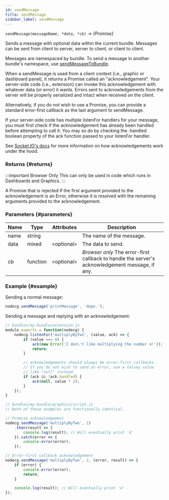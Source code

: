 ```yaml
---
id: sendMessage
title: sendMessage
sidebar_label: sendMessage
---
```


`sendMessage(messageName, *data, *cb)` _→ \{Promise\}_

Sends a message with optional data within the current bundle. Messages can be sent from client to server, server to client, or client to client.

Messages are namespaced by bundle. To send a message in another bundle's namespace, use [sendMessageToBundle](sendMessageToBundle).

When a sendMessage is used from a client context (i.e., graphic or dashboard panel), it returns a Promise called an "acknowledgement". Your server-side code (i.e., extension) can invoke this acknowledgement with whatever data (or error) it wants. Errors sent to acknowledgements from the server will be properly serialized and intact when received on the client.

Alternatively, if you do not wish to use a Promise, you can provide a standard error-first callback as the last argument to sendMessage.

If your server-side code has multiple listenFor handlers for your message, you must first check if the acknowledgement has already been handled before attempting to call it. You may so do by checking the .handled boolean property of the ack function passed to your listenFor handler.

See [Socket.IO's docs](http://socket.io/docs/#sending-and-getting-data-%28acknowledgements%29) for more information on how acknowledgements work under the hood.

### Returns {#returns}

:::important Browser Only
This can only be used in code which runs in Dashboards and Graphics.
:::

A Promise that is rejected if the first argument provided to the acknowledgement is an Error, otherwise it is resolved with the remaining arguments provided to the acknowledgement.

### Parameters {#parameters}

| Name | Type     | Attributes    | Description                                                                                     |
| ---- | -------- | ------------- | ----------------------------------------------------------------------------------------------- |
| name | string   |               | The name of the message.                                                                        |
| data | mixed    | &lt;optional> | The data to send.                                                                               |
| cb   | function | &lt;optional> | _Browser only_ The error-first callback to handle the server's acknowledgement message, if any. |

### Example {#example}

Sending a normal message:

```js
nodecg.sendMessage('printMessage', 'dope.');
```

Sending a message and replying with an acknowledgement:

```js
// bundles/my-bundle/extension.js
module.exports = function(nodecg) {
    nodecg.listenFor('multiplyByTwo', (value, ack) => {
        if (value === 4) {
            ack(new Error('I don\'t like multiplying the number 4!'));
            return;
        }

        // acknowledgements should always be error-first callbacks.
        // If you do not wish to send an error, use a falsey value
        // like "null" instead.
        if (ack && !ack.handled) {
            ack(null, value * 2);
        }
    });
}

// bundles/my-bundle/graphics/script.js
// Both of these examples are functionally identical.

// Promise acknowledgement
nodecg.sendMessage('multiplyByTwo', 2)
    .then(result => {
        console.log(result); // Will eventually print '4'
    }).catch(error => {
        console.error(error);
    });

// Error-first callback acknowledgement
nodecg.sendMessage('multiplyByTwo', 2, (error, result) => {
    if (error) {
        console.error(error);
        return;
    }

    console.log(result); // Will eventually print '4'
});
```
